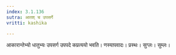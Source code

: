 ```yaml
---
index: 3.1.136
sutra: आतश् च उपसर्गे
vritti: kashika

---
```

आकारान्तेभ्यो धातुभ्यः उपसर्ग उपपदे कप्रत्ययो भवति। णस्यापवादः। प्रस्थः। सुग्लः। सुम्लः।